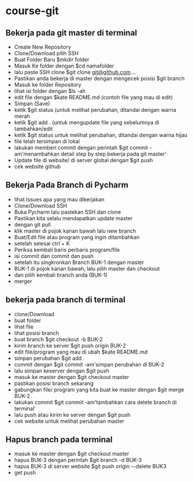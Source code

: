 # course-git

## Bekerja pada git master di terminal
- Create New Repository
- Clone/Download pilih SSH 
- Buat Folder Baru $mkdir folder
- Masuk Ke folder dengan $cd namafolder
- lalu paste SSH clone $git clone git@github.com....
- Pastikan anda bekerja di master dengan mengecek posisi $git branch
- Masuk ke folder Repository 
- lihat isi folder dengan $ls -ah 
- edit file dengan $kate README.md (contoh file yang mau di edit)
- Simpan (Save)
- ketik $git status (untuk melihat perubahan, ditandai dengan warna merah
- ketik $git add . (untuk mengupdate file yang sebelumnya di tambahkan/edit
- ketik $git status untuk melihat perubahan, ditandai dengan warna hijau
- file telah tersimpan di lokal 
- lakukan memberi commit dengan perintah $git commit -am'menambahkan detail step by step bekerja pada git master'
- Update file di website/ di server global dengan $git push 
- cek website github 

## Bekerja Pada Branch di Pycharm 
- lihat Issues apa yang mau dikerjakan 
- Clone/Download SSH
- Buka Pycharm lalu pastekan SSH dan clone 
- Pastikan kita selalu mendapatkan update master
- dengan git pull 
- klik master di pojok kanan bawah lalu new branch 
- Buat/Edit file atau program yang ingin ditambahkan
- setelah selesai ctrl + K 
- Periksa kembali baris perbaris program/file 
- isi commit dan commit dan push
- setelah itu singkronkan Branch BUK-1 dengan master 
- BUK-1 di pojok kanan bawah, lalu pilih master dan checkout
- dan pilih kembali branch anda (BUK-1)
- merger

## bekerja pada branch di terminal
- clone/Download
- buat folder 
- lihat file 
- lihat posisi branch
- buat branch $git checkout -b BUK-2
- kirim branch ke server $git push origin BUK-2
- edit file/program yang mau di ubah $kate README.md
- simpan perubahan $git add .
- commit dengan $git commit -am'simpan perubahan di BUK-2
- lalu simpan keserver dengan $git push 
- masuk ke master dengan $git checkout master 
- pastikan posisi branch sekarang
- gabungkan file/ program yang kita buat ke master dengan $git merge BUK-2
- lakukan commit $git commit -am'tambahkan cara delete branch di terminal'
- lalu push atau kirim ke server dengan $git push
- cek website untuk melihat perubahan master

## Hapus branch pada terminal
- masuk ke master dengan $git checkout master
- hapus BUK-3 dengan perintah $git branch -d BUK-3
- hapus BUK-3 di server website $git push origin --delete BUK3
- get push 
